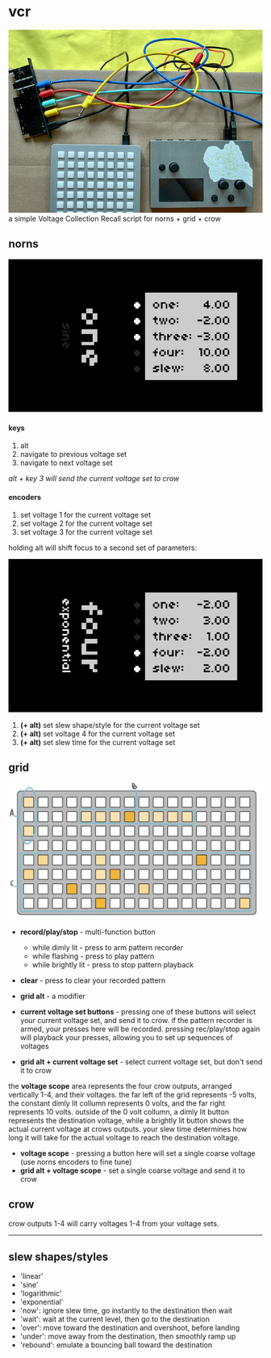 # vcr
![](assets/vcr-photo.png)
a simple Voltage Collection Recall script for norns + grid + crow

## norns

![](assets/vcr-1.png)

#### keys
  1. alt
  2. navigate to previous voltage set
  3. navigate to next voltage set

  *alt + key 3 will send the current voltage set to crow*

#### encoders
  1. set voltage 1 for the current voltage set
  2. set voltage 2 for the current voltage set
  3. set voltage 3 for the current voltage set

holding alt will shift focus to a second set of parameters:

![](assets/vcr-2.png)

  1. **(+ alt)** set slew shape/style for the current voltage set
  2. **(+ alt)** set voltage 4 for the current voltage set
  3. **(+ alt)** set slew time for the current voltage set

## grid

![](assets/grid.png)

* **record/play/stop** - multi-function button
  * while dimly lit - press to arm pattern recorder
  * while flashing - press to play pattern
  * while brightly lit - press to stop pattern playback
* **clear** - press to clear your recorded pattern
* **grid alt** - a modifier

* **current voltage set buttons** - pressing one of these buttons will select your current voltage set, and send it to crow. if the pattern recorder is armed, your presses here will be recorded. pressing rec/play/stop again will playback your presses, allowing you to set up sequences of voltages
* **grid alt + current voltage set** - select current voltage set, but don't send it to crow

the **voltage scope** area represents the four crow outputs, arranged vertically 1-4, and their voltages. the far left of the grid represents -5 volts, the constant dimly lit collumn represents 0 volts, and the far right represents 10 volts. outside of the 0 volt collumn, a dimly lit button represents the destination voltage, while a brightly lit button shows the actual current voltage at crows outputs. your slew time determines how long it will take for the actual voltage to reach the destination voltage.

* **voltage scope** - pressing a button here will set a single coarse voltage (use norns encoders to fine tune)
* **grid alt + voltage scope** - set a single coarse voltage and send it to crow

## crow

crow outputs 1-4 will carry voltages 1-4 from your voltage sets.

-----------

## slew shapes/styles

* 'linear'
* 'sine'
* 'logarithmic'
* 'exponential'
* 'now': ignore slew time, go instantly to the destination then wait
* 'wait': wait at the current level, then go to the destination
* 'over': move toward the destination and overshoot, before landing
* 'under': move away from the destination, then smoothly ramp up
* 'rebound': emulate a bouncing ball toward the destination

